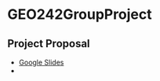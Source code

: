 # GEO242GroupProject

## Project Proposal
- [Google Slides](https://docs.google.com/presentation/d/1LYWTzJmOO2S4apL_k_jEitZWWZe3mS3wTtU4wXyWjuM/edit?usp=sharing)
- 

